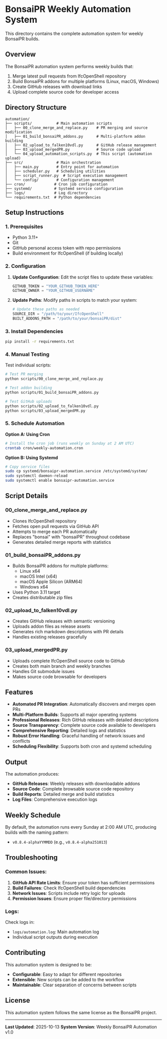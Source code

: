 # BonsaiPR Weekly Automation System

This directory contains the complete automation system for weekly BonsaiPR builds.

## Overview

The BonsaiPR automation system performs weekly builds that:
1. Merge latest pull requests from IfcOpenShell repository
2. Build BonsaiPR addons for multiple platforms (Linux, macOS, Windows)
3. Create GitHub releases with download links
4. Upload complete source code for developer access

## Directory Structure

```
automation/
├── scripts/           # Main automation scripts
│   ├── 00_clone_merge_and_replace.py    # PR merging and source modification
│   ├── 01_build_bonsaiPR_addons.py      # Multi-platform addon building
│   ├── 02_upload_to_falken10vdl.py      # GitHub release management
│   ├── 03_upload_mergedPR.py            # Source code upload
│   └── 04_upload_automation_scripts.py  # This script (automation upload)
├── src/               # Main orchestration
│   ├── main.py        # Entry point for automation
│   ├── scheduler.py   # Scheduling utilities
│   ├── script_runner.py  # Script execution management
│   └── config/        # Configuration management
├── cron/             # Cron job configuration
├── systemd/          # Systemd service configuration
├── logs/             # Log directory
└── requirements.txt  # Python dependencies
```

## Setup Instructions

### 1. Prerequisites

- Python 3.11+
- Git
- GitHub personal access token with repo permissions
- Build environment for IfcOpenShell (if building locally)

### 2. Configuration

1. **Update Configuration**: Edit the script files to update these variables:
   ```python
   GITHUB_TOKEN = "YOUR_GITHUB_TOKEN_HERE"
   GITHUB_OWNER = "YOUR_GITHUB_USERNAME"
   ```

2. **Update Paths**: Modify paths in scripts to match your system:
   ```python
   # Update these paths as needed
   SOURCE_DIR = "/path/to/your/IfcOpenShell"
   BUILT_ADDONS_PATH = "/path/to/your/bonsaiPR/dist"
   ```

### 3. Install Dependencies

```bash
pip install -r requirements.txt
```

### 4. Manual Testing

Test individual scripts:
```bash
# Test PR merging
python scripts/00_clone_merge_and_replace.py

# Test addon building
python scripts/01_build_bonsaiPR_addons.py

# Test GitHub uploads
python scripts/02_upload_to_falken10vdl.py
python scripts/03_upload_mergedPR.py
```

### 5. Schedule Automation

**Option A: Using Cron**
```bash
# Install the cron job (runs weekly on Sunday at 2 AM UTC)
crontab cron/weekly-automation.cron
```

**Option B: Using Systemd**
```bash
# Copy service files
sudo cp systemd/bonsaipr-automation.service /etc/systemd/system/
sudo systemctl daemon-reload
sudo systemctl enable bonsaipr-automation.service
```

## Script Details

### 00_clone_merge_and_replace.py
- Clones IfcOpenShell repository
- Fetches open pull requests via GitHub API
- Attempts to merge each PR automatically
- Replaces "bonsai" with "bonsaiPR" throughout codebase
- Generates detailed merge reports with statistics

### 01_build_bonsaiPR_addons.py
- Builds BonsaiPR addons for multiple platforms:
  - Linux x64
  - macOS Intel (x64)
  - macOS Apple Silicon (ARM64)
  - Windows x64
- Uses Python 3.11 target
- Creates distributable zip files

### 02_upload_to_falken10vdl.py
- Creates GitHub releases with semantic versioning
- Uploads addon files as release assets
- Generates rich markdown descriptions with PR details
- Handles existing releases gracefully

### 03_upload_mergedPR.py
- Uploads complete IfcOpenShell source code to GitHub
- Creates both main branch and weekly branches
- Handles Git submodule issues
- Makes source code browsable for developers

## Features

- **Automated PR Integration**: Automatically discovers and merges open PRs
- **Multi-Platform Builds**: Supports all major operating systems
- **Professional Releases**: Rich GitHub releases with detailed descriptions
- **Source Transparency**: Complete source code available to developers
- **Comprehensive Reporting**: Detailed logs and statistics
- **Robust Error Handling**: Graceful handling of network issues and conflicts
- **Scheduling Flexibility**: Supports both cron and systemd scheduling

## Output

The automation produces:
- **GitHub Releases**: Weekly releases with downloadable addons
- **Source Code**: Complete browsable source code repository
- **Build Reports**: Detailed merge and build statistics
- **Log Files**: Comprehensive execution logs

## Weekly Schedule

By default, the automation runs every Sunday at 2:00 AM UTC, producing builds with the naming pattern:
- `v0.8.4-alphaYYMMDD` (e.g., `v0.8.4-alpha251013`)

## Troubleshooting

### Common Issues:

1. **GitHub API Rate Limits**: Ensure your token has sufficient permissions
2. **Build Failures**: Check IfcOpenShell build dependencies
3. **Network Issues**: Scripts include retry logic for uploads
4. **Permission Issues**: Ensure proper file/directory permissions

### Logs:

Check logs in:
- `logs/automation.log`: Main automation log
- Individual script outputs during execution

## Contributing

This automation system is designed to be:
- **Configurable**: Easy to adapt for different repositories
- **Extensible**: New scripts can be added to the workflow
- **Maintainable**: Clear separation of concerns between scripts

## License

This automation system follows the same license as the BonsaiPR project.

---

**Last Updated**: 2025-10-13
**System Version**: Weekly BonsaiPR Automation v1.0
